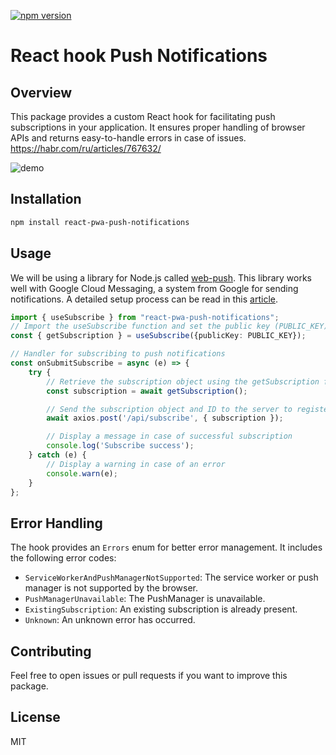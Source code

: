 [![npm version](https://badge.fury.io/js/react-hook-webauthn.svg)](https://badge.fury.io/js/react-pwa-push-notifications)
# React hook Push Notifications

## Overview

This package provides a custom React hook for facilitating push subscriptions in your application. It ensures proper handling of browser APIs and returns easy-to-handle errors in case of issues.
https://habr.com/ru/articles/767632/

![demo](./img/demo.gif)
## Installation

```bash
npm install react-pwa-push-notifications
```

## Usage

We will be using a library for Node.js called [web-push](https://github.com/web-push-libs/web-push). This library works well with Google Cloud Messaging, a system from Google for sending notifications.
A detailed setup process can be read in this [article](https://dev.to/u4aew/how-to-set-up-push-notifications-in-safari-on-ios-ki9).

```typescript
import { useSubscribe } from "react-pwa-push-notifications";
// Import the useSubscribe function and set the public key (PUBLIC_KEY)
const { getSubscription } = useSubscribe({publicKey: PUBLIC_KEY});

// Handler for subscribing to push notifications
const onSubmitSubscribe = async (e) => {
    try {
        // Retrieve the subscription object using the getSubscription function
        const subscription = await getSubscription();

        // Send the subscription object and ID to the server to register the subscription
        await axios.post('/api/subscribe', { subscription });

        // Display a message in case of successful subscription
        console.log('Subscribe success');
    } catch (e) {
        // Display a warning in case of an error
        console.warn(e);
    }
};
```

## Error Handling

The hook provides an `Errors` enum for better error management. It includes the following error codes:

- `ServiceWorkerAndPushManagerNotSupported`: The service worker or push manager is not supported by the browser.
- `PushManagerUnavailable`: The PushManager is unavailable.
- `ExistingSubscription`: An existing subscription is already present.
- `Unknown`: An unknown error has occurred.

## Contributing

Feel free to open issues or pull requests if you want to improve this package.

## License

MIT
